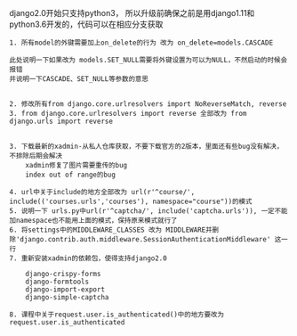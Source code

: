 django2.0开始只支持python3， 所以升级前确保之前是用django1.11和python3.6开发的，代码可以在相应分支获取

    1. 所有model的外键需要加上on_delete的行为 改为 on_delete=models.CASCADE

    此处说明一下如果改为 models.SET_NULL需要将外键设置为可以为NULL，不然启动的时候会报错
    并说明一下CASCADE、SET_NULL等参数的意思


    2. 修改所有from django.core.urlresolvers import NoReverseMatch, reverse
    3. from django.core.urlresolvers import reverse 全部改为 from django.urls import reverse


    3. 下载最新的xadmin-从私人仓库获取，不要下载官方的2版本，里面还有些bug没有解决，不排除后期会解决
        xadmin修复了图片需要重传的bug
        index out of range的bug
    
    4. url中关于include的地方全部改为 url(r'^course/', include(('courses.urls','courses'), namespace="course"))的模式
    5. 说明一下 urls.py中url(r'^captcha/', include('captcha.urls')), 一定不能加namespace也不能用上面的模式，保持原来模式就行了
    6. 将settings中的MIDDLEWARE_CLASSES 改为 MIDDLEWARE并删除'django.contrib.auth.middleware.SessionAuthenticationMiddleware' 这一行
    7. 重新安装xadmin的依赖包，使得支持django2.0

        django-crispy-forms
        django-formtools
        django-import-export
        django-simple-captcha
    
    8. 课程中关于request.user.is_authenticated()中的地方要改为request.user.is_authenticated
    

